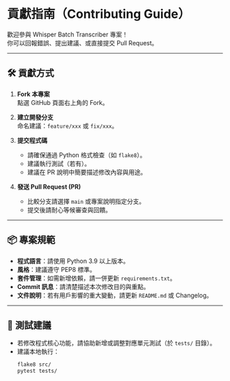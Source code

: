 # 貢獻指南（Contributing Guide）

歡迎參與 Whisper Batch Transcriber 專案！  
你可以回報錯誤、提出建議、或直接提交 Pull Request。

---

## 🛠 貢獻方式

1. **Fork 本專案**  
   點選 GitHub 頁面右上角的 Fork。

2. **建立開發分支**  
   命名建議：`feature/xxx` 或 `fix/xxx`。

3. **提交程式碼**  
   - 請確保通過 Python 格式檢查（如 `flake8`）。
   - 建議執行測試（若有）。
   - 建議在 PR 說明中簡要描述修改內容與用途。

4. **發送 Pull Request (PR)**  
   - 比較分支請選擇 `main` 或專案說明指定分支。
   - 提交後請耐心等候審查與回饋。

---

## 📦 專案規範

- **程式語言**：請使用 Python 3.9 以上版本。
- **風格**：建議遵守 PEP8 標準。
- **套件管理**：如需新增依賴，請一併更新 `requirements.txt`。
- **Commit 訊息**：請清楚描述本次修改目的與重點。
- **文件說明**：若有用戶影響的重大變動，請更新 `README.md` 或 Changelog。

---

## 🧪 測試建議

- 若修改程式核心功能，請協助新增或調整對應單元測試（於 `tests/` 目錄）。
- 建議本地執行：
  ```bash
  flake8 src/
  pytest tests/
